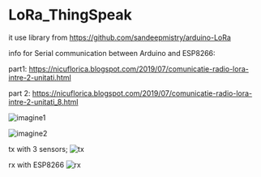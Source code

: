 # LoRa_ThingSpeak
it use library from https://github.com/sandeepmistry/arduino-LoRa

info for Serial communication between Arduino and ESP8266: 

part1: https://nicuflorica.blogspot.com/2019/07/comunicatie-radio-lora-intre-2-unitati.html

part 2: https://nicuflorica.blogspot.com/2019/07/comunicatie-radio-lora-intre-2-unitati_8.html

![imagine1](https://1.bp.blogspot.com/-EfvPf_3-hQo/XSN56OIma8I/AAAAAAAAZvY/COgkb6w_de06Vme57CSeXOrqok23lVR0wCLcBGAs/s1600/rxtx9.jpg)

![imagine2](https://1.bp.blogspot.com/-tzkHPkFcNLo/XSN6vtVd4JI/AAAAAAAAZv0/SLPCReCXlswXCdVWVft_mwKLWGLWWtbnwCLcBGAs/s1600/semnale.png)

tx with 3 sensors;
![tx](https://1.bp.blogspot.com/-Co6l11ecZGU/XSN0g9prVXI/AAAAAAAAZtA/DfWk4vtViNwPgOEYBB78l7itXRPoSPGLACLcBGAs/s1600/tx.jpg)

rx with ESP8266
![rx](https://1.bp.blogspot.com/-bEXxb_YYhks/XSN04Kn56yI/AAAAAAAAZtI/1PaJTTFeyzs16qFN3OmX3KgPzkSCSdLqQCLcBGAs/s1600/rx.jpg)
